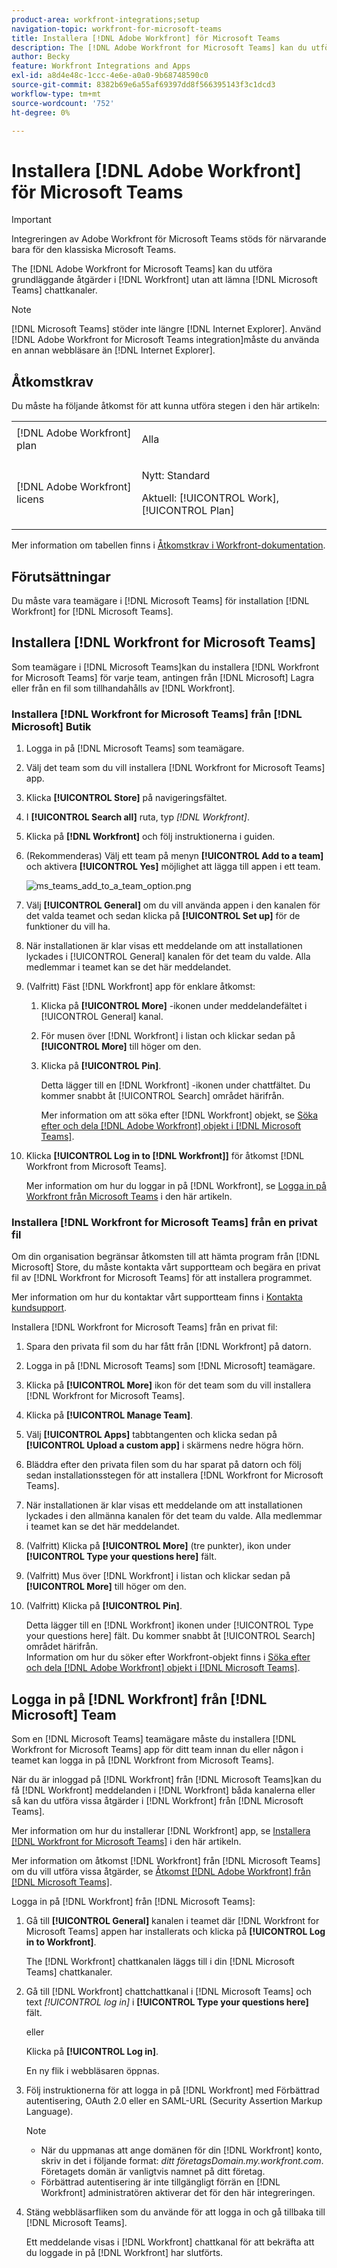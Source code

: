 ```yaml
---
product-area: workfront-integrations;setup
navigation-topic: workfront-for-microsoft-teams
title: Installera [!DNL Adobe Workfront] för Microsoft Teams
description: The [!DNL Adobe Workfront for Microsoft Teams] kan du utföra grundläggande åtgärder i [!DNL Workfront] utan att lämna [!DNL Microsoft Teams] chattkanaler.
author: Becky
feature: Workfront Integrations and Apps
exl-id: a8d4e48c-1ccc-4e6e-a0a0-9b68748590c0
source-git-commit: 8382b69e6a55af69397dd8f566395143f3c1dcd3
workflow-type: tm+mt
source-wordcount: '752'
ht-degree: 0%

---
```


# Installera [!DNL Adobe Workfront] för Microsoft Teams

<!-- Audited: 1/2024 -->

>[!IMPORTANT]
>
>Integreringen av Adobe Workfront för Microsoft Teams stöds för närvarande bara för den klassiska Microsoft Teams.


The [!DNL Adobe Workfront for Microsoft Teams] kan du utföra grundläggande åtgärder i [!DNL Workfront] utan att lämna [!DNL Microsoft Teams] chattkanaler.

>[!NOTE]
>
>[!DNL Microsoft Teams] stöder inte längre [!DNL Internet Explorer]. Använd [!DNL Adobe Workfront for Microsoft Teams integration]måste du använda en annan webbläsare än [!DNL Internet Explorer].


## Åtkomstkrav

Du måste ha följande åtkomst för att kunna utföra stegen i den här artikeln:

<table style="table-layout:auto"> 
 <col> 
 <col> 
 <tbody> 
  <tr> 
   <td role="rowheader">[!DNL Adobe Workfront] plan</td> 
   <td> <p>Alla</p> </td> 
  </tr> 
  <tr> 
   <td role="rowheader">[!DNL Adobe Workfront] licens</td> 
   <td><p>Nytt: Standard</p>
    <p>Aktuell: [!UICONTROL Work], [!UICONTROL Plan]</p> </td> 
  </tr> 
 </tbody> 
</table>

Mer information om tabellen finns i [Åtkomstkrav i Workfront-dokumentation](/help/quicksilver/administration-and-setup/add-users/access-levels-and-object-permissions/access-level-requirements-in-documentation.md).

## Förutsättningar

Du måste vara teamägare i [!DNL Microsoft Teams] för installation [!DNL Workfront] for [!DNL Microsoft Teams].

## Installera [!DNL Workfront for Microsoft Teams]

Som teamägare i [!DNL Microsoft Teams]kan du installera [!DNL Workfront for Microsoft Teams] för varje team, antingen från [!DNL Microsoft] Lagra eller från en fil som tillhandahålls av [!DNL Workfront].

### Installera [!DNL Workfront for Microsoft Teams] från [!DNL Microsoft] Butik

1. Logga in på [!DNL Microsoft Teams] som teamägare.
1. Välj det team som du vill installera [!DNL Workfront for Microsoft Teams] app.
1. Klicka **[!UICONTROL Store]** på navigeringsfältet.

1. I **[!UICONTROL Search all]** ruta, typ *[!DNL Workfront]*.

1. Klicka på **[!DNL Workfront]** och följ instruktionerna i guiden.
1. (Rekommenderas) Välj ett team på menyn **[!UICONTROL Add to a team]** och aktivera **[!UICONTROL Yes]** möjlighet att lägga till appen i ett team.

   ![ms_teams_add_to_a_team_option.png](assets/ms-teams-add-to-a-team-option-350x122.png)

1. Välj **[!UICONTROL General]** om du vill använda appen i den kanalen för det valda teamet och sedan klicka på **[!UICONTROL Set up]** för de funktioner du vill ha.

1. När installationen är klar visas ett meddelande om att installationen lyckades i [!UICONTROL General] kanalen för det team du valde. Alla medlemmar i teamet kan se det här meddelandet.
1. (Valfritt) Fäst [!DNL Workfront] app för enklare åtkomst:

   1. Klicka på **[!UICONTROL More]** -ikonen under meddelandefältet i [!UICONTROL General] kanal.

   1. För musen över [!DNL Workfront] i listan och klickar sedan på **[!UICONTROL More]** till höger om den.

   1. Klicka på **[!UICONTROL Pin]**.

      Detta lägger till en [!DNL Workfront] -ikonen under chattfältet. Du kommer snabbt åt [!UICONTROL Search] området härifrån.

      Mer information om att söka efter [!DNL Workfront] objekt, se [Söka efter och dela [!DNL Adobe Workfront] objekt i [!DNL Microsoft Teams]](../../workfront-integrations-and-apps/using-workfront-with-microsoft-teams/search-for-and-share-wf-items-in-ms-teams.md).

1. Klicka **[!UICONTROL Log in to [!DNL Workfront]]** för åtkomst [!DNL Workfront from Microsoft Teams].

   Mer information om hur du loggar in på [!DNL Workfront], se [Logga in på Workfront från Microsoft Teams](#log-in-to-workfront-from-microsoft-teams) i den här artikeln.

### Installera [!DNL Workfront for Microsoft Teams] från en privat fil

Om din organisation begränsar åtkomsten till att hämta program från [!DNL Microsoft] Store, du måste kontakta vårt supportteam och begära en privat fil av [!DNL Workfront for Microsoft Teams] för att installera programmet.

Mer information om hur du kontaktar vårt supportteam finns i [Kontakta kundsupport](../../workfront-basics/tips-tricks-and-troubleshooting/contact-customer-support.md).

Installera [!DNL Workfront for Microsoft Teams] från en privat fil:

1. Spara den privata fil som du har fått från [!DNL Workfront] på datorn.
1. Logga in på [!DNL Microsoft Teams] som [!DNL Microsoft] teamägare.
1. Klicka på **[!UICONTROL More]** ikon för det team som du vill installera [!DNL Workfront for Microsoft Teams].

1. Klicka på **[!UICONTROL Manage Team]**.
1. Välj **[!UICONTROL Apps]** tabbtangenten och klicka sedan på **[!UICONTROL Upload a custom app]** i skärmens nedre högra hörn.

1. Bläddra efter den privata filen som du har sparat på datorn och följ sedan installationsstegen för att installera [!DNL Workfront for Microsoft Teams].
1. När installationen är klar visas ett meddelande om att installationen lyckades i den allmänna kanalen för det team du valde. Alla medlemmar i teamet kan se det här meddelandet.
1. (Valfritt) Klicka på **[!UICONTROL More]** (tre punkter), ikon under **[!UICONTROL Type your questions here]** fält.

1. (Valfritt) Mus över [!DNL Workfront] i listan och klickar sedan på **[!UICONTROL More]** till höger om den.

1. (Valfritt) Klicka på **[!UICONTROL Pin]**.

   Detta lägger till en [!DNL Workfront] ikonen under [!UICONTROL Type your questions here] fält. Du kommer snabbt åt [!UICONTROL Search] området härifrån.\
   Information om hur du söker efter Workfront-objekt finns i [Söka efter och dela [!DNL Adobe Workfront] objekt i [!DNL Microsoft Teams]](../../workfront-integrations-and-apps/using-workfront-with-microsoft-teams/search-for-and-share-wf-items-in-ms-teams.md).

## Logga in på [!DNL Workfront] från [!DNL Microsoft] Team

Som en [!DNL Microsoft Teams] teamägare måste du installera [!DNL Workfront for Microsoft Teams] app för ditt team innan du eller någon i teamet kan logga in på [!DNL Workfront from Microsoft Teams].

När du är inloggad på [!DNL Workfront] från [!DNL Microsoft Teams]kan du få [!DNL Workfront] meddelanden i [!DNL Workfront] båda kanalerna eller så kan du utföra vissa åtgärder i [!DNL Workfront] från [!DNL Microsoft Teams].

Mer information om hur du installerar [!DNL Workfront] app, se [Installera [!DNL Workfront for Microsoft Teams]](#install-workfront-for-microsoft-teams) i den här artikeln.

Mer information om åtkomst [!DNL Workfront] från [!DNL Microsoft Teams] om du vill utföra vissa åtgärder, se [Åtkomst [!DNL Adobe Workfront] från [!DNL Microsoft Teams]](../../workfront-integrations-and-apps/using-workfront-with-microsoft-teams/access-workfront-from-ms-teams.md).

Logga in på [!DNL Workfront] från [!DNL Microsoft Teams]:

1. Gå till **[!UICONTROL General]** kanalen i teamet där [!DNL Workfront for Microsoft Teams] appen har installerats och klicka på **[!UICONTROL Log in to Workfront]**.

   The [!DNL Workfront] chattkanalen läggs till i din [!DNL Microsoft Teams] chattkanaler.

1. Gå till [!DNL Workfront] chattchattkanal i [!DNL Microsoft Teams] och text *[!UICONTROL log in]* i **[!UICONTROL Type your questions here]** fält.

   eller

   Klicka på **[!UICONTROL Log in]**.

   En ny flik i webbläsaren öppnas.

1. Följ instruktionerna för att logga in på [!DNL Workfront] med Förbättrad autentisering, OAuth 2.0 eller en SAML-URL (Security Assertion Markup Language).

   >[!NOTE]
   >
   >* När du uppmanas att ange domänen för din [!DNL Workfront] konto, skriv in det i följande format: *ditt företagsDomain.my.workfront.com*. Företagets domän är vanligtvis namnet på ditt företag.
   >* Förbättrad autentisering är inte tillgängligt förrän en [!DNL Workfront] administratören aktiverar det för den här integreringen.


1. Stäng webbläsarfliken som du använde för att logga in och gå tillbaka till [!DNL Microsoft Teams].

   Ett meddelande visas i [!DNL Workfront] chattkanal för att bekräfta att du loggade in på [!DNL Workfront] har slutförts.
